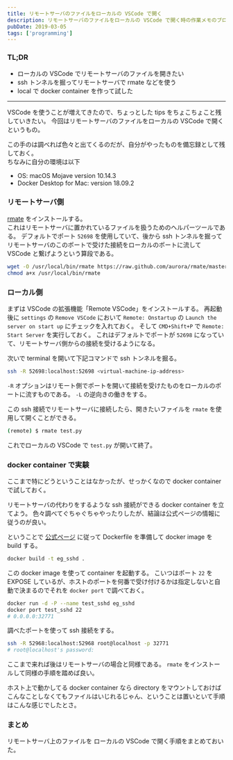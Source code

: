 ```yaml
---
title: リモートサーバのファイルをローカルの VSCode で開く
description: リモートサーバのファイルをローカルの VSCode で開く時の作業メモのブログ記事。
pubDate: 2019-03-05
tags: ['programming']
---
```


### TL;DR
- ローカルの VSCode でリモートサーバのファイルを開きたい
- ssh トンネルを掘ってリモートサーバで rmate などを使う
- local で docker container を作って試した
---

VSCode を使うことが増えてきたので、ちょっとした tips をちょこちょこと残していきたい。
今回はリモートサーバのファイルをローカルの VSCode で開くというもの。

この手のは調べれば色々と出てくるのだが、自分がやったものを備忘録として残しておく。  
ちなみに自分の環境は以下

- OS: macOS Mojave version 10.14.3
- Docker Desktop for Mac: version 18.09.2

### リモートサーバ側
[rmate](https://github.com/aurora/rmate) をインストールする。  
これはリモートサーバに置かれているファイルを扱うためのヘルパーツールである。
デフォルトでポート `52698` を使用していて、後から ssh トンネルを掘ってリモートサーバのこのポートで受けた接続をローカルのポートに流して VSCode と繋げようという算段である。

```bash
wget -O /usr/local/bin/rmate https://raw.github.com/aurora/rmate/master/rmate
chmod a+x /usr/local/bin/rmate
```

### ローカル側
まずは VSCode の拡張機能「Remote VSCode」をインストールする。
再起動後に `settings` の `Remove VSCode` において `Remote: Onstartup` の `Launch the server on start up` にチェックを入れておく。
そして `CMD+Shift+P` で `Remote: Start Server` を実行しておく。
これはデフォルトでポートが `52698` になっていて、リモートサーバ側からの接続を受けるようになる。

次いで terminal を開いて下記コマンドで ssh トンネルを掘る。

```bash
ssh -R 52698:localhost:52698 <virtual-machine-ip-address>
```

`-R` オプションはリモート側でポートを開いて接続を受けたものをローカルのポートに流すものである。
`-L` の逆向きの働きをする。

この ssh 接続でリモートサーバに接続したら、開きたいファイルを `rmate` を使用して開くことができる。

```bash
(remote) $ rmate test.py
```

これでローカルの VSCode で `test.py` が開いて終了。

### docker container で実験
ここまで特にどうということはなかったが、せっかくなので docker container で試しておく。

リモートサーバの代わりをするような ssh 接続ができる docker container を立てよう。
色々調べてぐちゃぐちゃやったりしたが、結論は公式ページの情報に従うのが良い。  

ということで [公式ページ](https://docs.docker.com/engine/examples/running_ssh_service/) に従って Dockerfile を準備して docker image を build する。

```bash
docker build -t eg_sshd .
```

この docker image を使って container を起動する。
こいつはポート `22` を EXPOSE しているが、ホストのポートを何番で受け付けるかは指定しないと自動で決まるのでそれを `docker port` で調べておく。

```bash
docker run -d -P --name test_sshd eg_sshd
docker port test_sshd 22
# 0.0.0.0:32771
```

調べたポートを使って ssh 接続をする。

```bash
ssh -R 52968:localhost:52968 root@localhost -p 32771
# root@localhost's password: 
```

ここまで来れば後はリモートサーバの場合と同様である。
`rmate` をインストールして同様の手順を踏めば良い。

ホスト上で動かしてる docker container なら directory をマウントしておけばこんなことしなくてもファイルはいじれるじゃん、ということは置いといて手順はこんな感じでしたとさ。

### まとめ
リモートサーバ上のファイルを ローカルの VSCode で開く手順をまとめておいた。
